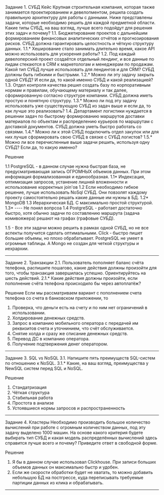 Задание 1. СУБД
Кейс
Крупная строительная компания, которая также занимается проектированием и девелопментом, решила создать правильную архитектуру для работы с данными. Ниже представлены задачи, которые необходимо решить для каждой предметной области.
Какие типы СУБД, на ваш взгляд, лучше всего подойдут для решения этих задач и почему?
1.1. Бюджетирование проектов с дальнейшим формированием финансовых аналитических отчётов и прогнозирования рисков. СУБД должна гарантировать целостность и чёткую структуру данных.
1.1.* Хеширование стало занимать длительно время, какое API можно использовать для ускорения работы?
1.2. Под каждый девелоперский проект создаётся отдельный лендинг, и все данные по лидам стекаются в CRM к маркетологам и менеджерам по продажам. Какой тип СУБД лучше использовать для лендингов и для CRM? СУБД должны быть гибкими и быстрыми.
1.2.* Можно ли эту задачу закрыть одной СУБД? И если да, то какой именно СУБД и какой реализацией?
1.3. Отдел контроля качества решил создать базу по корпоративным нормам и правилам, обучающему материалу и так далее, сформированную согласно структуре компании. СУБД должна иметь простую и понятную структуру.
1.3.* Можно ли под эту задачу использовать уже существующую СУБД из задач выше и если да, то как лучше это реализовать?
1.4. Департамент логистики нуждается в решении задач по быстрому формированию маршрутов доставки материалов по объектам и распределению курьеров по маршрутам с доставкой документов. СУБД должна уметь быстро работать со связями.
1.4.* Можно ли к этой СУБД подключить отдел закупок или для них лучше сформировать свою СУБД в связке с СУБД логистов?
1.5.* Можно ли все перечисленные выше задачи решить, используя одну СУБД? Если да, то какую именно?

Решение

1.1 PostgreSQL - в данном случае нужна быстрая база, не предусматривающая запись ОГРОМНЫХ объемов данных. При этом информация формализованная и единообразная.
1.1* Индексация, оптимизация запросов, устанение лишней вложенности и использование корректных join'ов
1.2 Если необходимо гибкое решение, лучше использовать NoSql СУБД. Они повзолят каждому проекту самостоятельно решать какие данные им нужны в БД.
1.2* MongoDB
1.3 Иерархическая БД. С максимально простой структурой.
1.3* ---- Не понял вопрсоа
1.4 PostgreSQL - работает достаточно быстро, хотя обычно задачи по составлению маршрута (задача комивояжера) решают на графах (графовые СУБД).

1.5 - Все эти задачи можно решить в рамках одной СУБД, но не все аспекты получится сделать оптимальными. Click - быстро пишет большие объемы, но плохо обрабатывает. PostgreSQL не умеет в огромные таблицы. А Mongo не создан для четкой структуры и иехрархии.


---

Задание 2. Транзакции
2.1. Пользователь пополняет баланс счёта телефона, распишите пошагово, какие действия должны произойти для того, чтобы транзакция завершилась успешно. Ориентируйтесь на шесть действий.
2.1.* Какие действия должны произойти, если пополнение счёта телефона происходило бы через автоплатёж?

Решение
Если мы рассматриваем вариант с пополнением счета телефона со счета в банковском приложении, то
1) Проверка, что деньги есть на счету и по ним нет ограничений в использовании.
2) Холдирование денежных средств.
3) Запрос в компанию мобильного оператора с передачей им реквизитов счета и уточнинием, что счёт обслуживается.
4) Снятие холда и сразу же списание денежных средств.
5) Перевод ДС в компанию оператора.
6) Получение подтвержения денег оператором.

---

Задание 3. SQL vs NoSQL
3.1. Напишите пять преимуществ SQL-систем по отношению к NoSQL.
3.1.* Какие, на ваш взгляд, преимущества у NewSQL систем перед SQL и NoSQL.

Решение
1) Стандатризация
2) Чёткая структура
3) Стабильная работа
4) Простота в анализе
5) Устоявшиеся нормы запросов и распространенность
---

Задание 4. Кластеры
Необходимо производить большое количество вычислений при работе с огромным количеством данных, под эту задачу выделено 1000 машин.
На основе какого критерия будете выбирать тип СУБД и какая модель распределённых вычислений здесь справится лучше всего и почему?
Приведите ответ в свободной форме.

Решение
1) Я бы в данном случае использовал Clickhouse. При записи больших объемов данных он максимально быстр и удобен.
2) Если же скорости обработки будет не хватать, то можно добавить небольшую БД на постгрессе, куда переписывать требуемые партиции данных из клика и обрабатывать.
---
